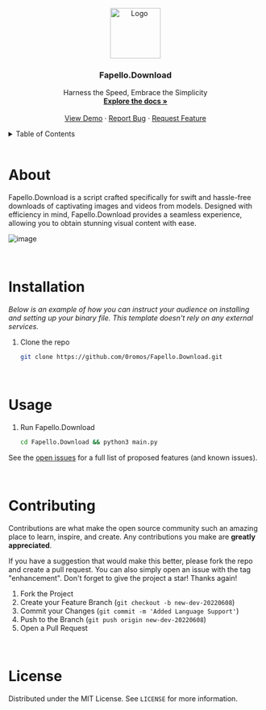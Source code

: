 
<!-- PROJECT LOGO -->
<br />
<div align="center">
  <a href="https://github.com/0romos/Fapello.Download/">
    <img src="https://media.discordapp.net/attachments/1128669686234615950/1129668033443532891/FapelloDownload.png?width=652&height=652" alt="Logo" width="100" height="100">
  </a>

  <h3 align="center">Fapello.Download</h3>

  <p align="center">
    Harness the Speed, Embrace the Simplicity
    <br />
    <a href="https://github.com/0romos/Fapello.Download/"><strong>Explore the docs »</strong></a>
    <br />
    <br />
    <a href="https://github.com/0romos/Fapello.Download//">View Demo</a>
    ·
    <a href="https://github.com/0romos/Fapello.Download//issues">Report Bug</a>
    ·
    <a href="https://github.com/0romos/Fapello.Download//issues">Request Feature</a>
  </p>
</div>

<!-- TABLE OF CONTENTS -->
<details>
  <summary>Table of Contents</summary>
  <ol>
    <li>
      <a href="#about">About The Project</a>
    </li>
    <li>
      <a href="#installation">Getting Started</a>
      <ul>
        <li><a href="#installation">Installation</a></li>
      </ul>
    </li>
    <li><a href="#usage">Usage</a></li>
    <li><a href="#contributing">Contributing</a></li>
  </ol>
</details>

<br />
<center> <h1 align="left" id="about">About</h1> </center>

Fapello.Download is a script crafted specifically for swift and hassle-free downloads of captivating images and videos from models. Designed with efficiency in mind, Fapello.Download provides a seamless experience, allowing you to obtain stunning visual content with ease.

![image](https://media.discordapp.net/attachments/1115614887658410085/1129666571615338548/image.png)

<br />
<center> <h1 align="left" id="installation">Installation</h1> </center>

_Below is an example of how you can instruct your audience on installing and setting up your binary file. This template doesn't rely on any external services._

1. Clone the repo
   ```sh
   git clone https://github.com/0romos/Fapello.Download.git
    ```

<br />
<center> <h1 align="left" id="usage">Usage</h1> </center>

1. Run Fapello.Download
    ```sh
    cd Fapello.Download && python3 main.py
    ```
See the [open issues](https://github.com/0romos/Fapello.Download/) for a full list of proposed features (and known issues).

<br />
<center> <h1 align="left" id="contributing">Contributing</h1> </center>

Contributions are what make the open source community such an amazing place to learn, inspire, and create. Any contributions you make are **greatly appreciated**.

If you have a suggestion that would make this better, please fork the repo and create a pull request. You can also simply open an issue with the tag "enhancement".
Don't forget to give the project a star! Thanks again!

1. Fork the Project
2. Create your Feature Branch (`git checkout -b new-dev-20220608`)
3. Commit your Changes (`git commit -m 'Added Language Support'`)
4. Push to the Branch (`git push origin new-dev-20220608`)
5. Open a Pull Request


<!-- LICENSE -->
<br />
<center> <h1 align="left" id="license">License</h1> </center>

Distributed under the MIT License. See `LICENSE` for more information.
    
